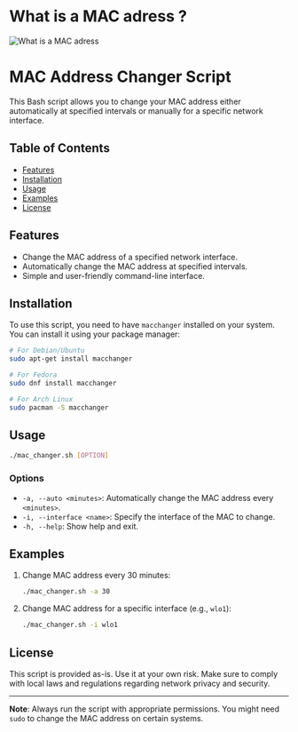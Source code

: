 # What is a MAC adress ?
![What is a MAC adress](https://github.com/KOR-ius/mackor/blob/d3127302f43c41164f3ea2f78be849820deabe74/What-is-MAC-Address.jpeg)

# MAC Address Changer Script

This Bash script allows you to change your MAC address either automatically at specified intervals or manually for a specific network interface. 

## Table of Contents

- [Features](#features)
- [Installation](#installation)
- [Usage](#usage)
- [Examples](#examples)
- [License](#license)

## Features

- Change the MAC address of a specified network interface.
- Automatically change the MAC address at specified intervals.
- Simple and user-friendly command-line interface.

## Installation

To use this script, you need to have `macchanger` installed on your system. You can install it using your package manager:

```bash
# For Debian/Ubuntu
sudo apt-get install macchanger

# For Fedora
sudo dnf install macchanger

# For Arch Linux
sudo pacman -S macchanger
```

## Usage

```bash
./mac_changer.sh [OPTION]
```

### Options

- `-a, --auto <minutes>`: Automatically change the MAC address every `<minutes>`.
- `-i, --interface <name>`: Specify the interface of the MAC to change.
- `-h, --help`: Show help and exit.

## Examples

1. Change MAC address every 30 minutes:

   ```bash
   ./mac_changer.sh -a 30
   ```

2. Change MAC address for a specific interface (e.g., `wlo1`):

   ```bash
   ./mac_changer.sh -i wlo1
   ```

## License

This script is provided as-is. Use it at your own risk. Make sure to comply with local laws and regulations regarding network privacy and security.

---

**Note**: Always run the script with appropriate permissions. You might need `sudo` to change the MAC address on certain systems.
